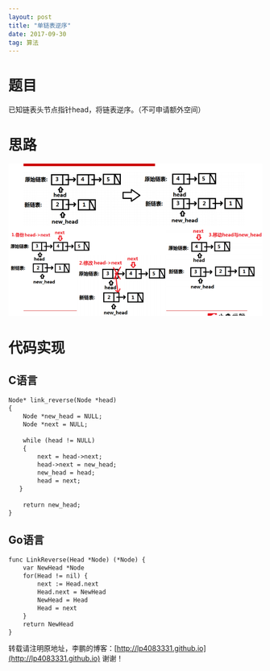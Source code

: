 ```yaml
---
layout: post
title: "单链表逆序"
date: 2017-09-30 
tag: 算法 
---
```

# 题目

已知链表头节点指针head，将链表逆序。（不可申请额外空间）

# 思路

![img](/images/posts/markdown/单链表逆序.png)

# 代码实现

## C语言

```
Node* link_reverse(Node *head)
{
    Node *new_head = NULL;
    Node *next = NULL;

    while (head != NULL)
    {
        next = head->next;
        head->next = new_head;
        new_head = head;
        head = next;
   }

    return new_head;
}
```



## Go语言

```
func LinkReverse(Head *Node) (*Node) {
	var NewHead *Node
	for(Head != nil) {
		next := Head.next
		Head.next = NewHead
		NewHead = Head
		Head = next
	}
	return NewHead
}
```

转载请注明原地址，李鹏的博客：[http://lp4083331.github.io](http://lp4083331.github.io) 谢谢！
